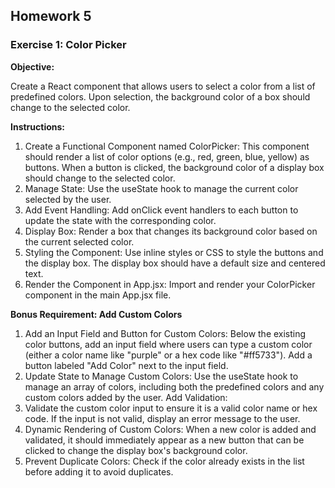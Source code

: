 ## Homework 5

### Exercise 1: Color Picker

**Objective:**

Create a React component that allows users to select a color from a list of predefined colors. Upon selection, the background color of a box should change to the selected color.

**Instructions:**

1. Create a Functional Component named ColorPicker:
   This component should render a list of color options (e.g., red, green, blue, yellow) as buttons.
   When a button is clicked, the background color of a display box should change to the selected color.
2. Manage State:
   Use the useState hook to manage the current color selected by the user.
3. Add Event Handling:
   Add onClick event handlers to each button to update the state with the corresponding color.
4. Display Box:
   Render a box that changes its background color based on the current selected color.
5. Styling the Component:
   Use inline styles or CSS to style the buttons and the display box. The display box should have a default size and centered text.
6. Render the Component in App.jsx:
   Import and render your ColorPicker component in the main App.jsx file.

**Bonus Requirement: Add Custom Colors**

1. Add an Input Field and Button for Custom Colors:
   Below the existing color buttons, add an input field where users can type a custom color (either a color name like "purple" or a hex code like "#ff5733").
   Add a button labeled "Add Color" next to the input field.
2. Update State to Manage Custom Colors:
   Use the useState hook to manage an array of colors, including both the predefined colors and any custom colors added by the user.
   Add Validation:
3. Validate the custom color input to ensure it is a valid color name or hex code.
   If the input is not valid, display an error message to the user.
4. Dynamic Rendering of Custom Colors:
   When a new color is added and validated, it should immediately appear as a new button that can be clicked to change the display box's background color.
5. Prevent Duplicate Colors:
   Check if the color already exists in the list before adding it to avoid duplicates.
